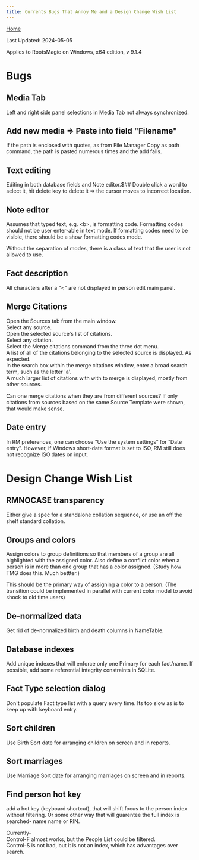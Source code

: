 ```yaml
---
title: Currents Bugs That Annoy Me and a Design Change Wish List
---
```


[Home](https://richardotter.github.io)

Last Updated:  2024-05-05

Applies to RootsMagic on Windows, x64 edition, v 9.1.4

# Bugs

## Media Tab

Left and right side panel selections in Media Tab not always synchronized.

## Add new media => Paste into field "Filename"

If the path is enclosed with quotes, as from File Manager Copy as path command, the path is pasted numerous times and the add fails.


## Text editing

Editing in both database fields and Note editor.\$##
Double click a word to select it, hit delete key to delete it => the cursor moves to incorrect location.

## Note editor

Assumes that typed text, e.g. &lt;b>, is formatting code.
Formatting codes should not be user enter-able in text mode. If formatting codes need to be visible, there should be a show formatting codes mode.

Without the separation of modes, there is a class of text that the user is not allowed to use.

## Fact description

All characters after a "&lt;" are not displayed in person edit main panel.

## Merge Citations

Open the Sources tab from the main window.\
Select any source.\
Open the selected source's list of citations.\
Select any citation.\
Select the Merge citations command from the three dot menu.\
A list of all of the citations belonging to the selected source is displayed. As expected.\
In the search box within the merge citations window, enter a broad search term, such as the letter 'a'.\
A much larger list of citations with with to merge is displayed, mostly from other sources.

Can one merge citations when they are from different sources? If only citations from sources based on the same Source Template were shown, that would make sense.

## Date entry

In RM preferences, one can choose “Use the system settings” for “Date entry”. However, if Windows short-date format is set to ISO,  RM still does not recognize ISO dates on input.

# Design Change Wish List

## RMNOCASE transparency

Either give a spec for a standalone collation sequence, 
or use an off the shelf standard collation.

## Groups and colors

Assign colors to group definitions so that members of a group are all highlighted with the assigned color.
Also define a conflict color when a person is in more than one group that has a color assigned. (Study how TMG does this. Much bettter.)

This should be the primary way of assigning a color to a person.
(The transition could be implemented in parallel with current color model to avoid shock to old time users)

## De-normalized data

Get rid of de-normalized birth and death columns in NameTable.

## Database indexes

Add unique indexes that will enforce only one Primary for each fact/name.
If possible, add some referential integrity constraints in SQLite.

## Fact Type selection dialog

Don't populate Fact type list with a query every time. Its too slow as is to keep up with keyboard entry.

## Sort children

Use Birth Sort date for arranging children on screen and in reports.

## Sort marriages

Use Marriage Sort date for arranging marriages on screen and in reports.

## Find person hot key

add a hot key (keyboard shortcut), that will shift focus to the person index without filtering. Or some other way that will guarentee the full index is searched- name name or RIN.

Currently-\
Control-F almost works, but the People List could be filtered.\
Control-S is not bad, but it is not an index, which has advantages over search.
